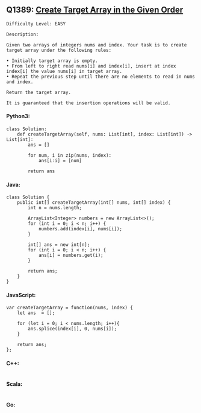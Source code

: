 ## Q1389: [Create Target Array in the Given Order](https://leetcode.com/problems/create-target-array-in-the-given-order/)

```
Difficulty Level: EASY
```

```
Description:

Given two arrays of integers nums and index. Your task is to create target array under the following rules:

• Initially target array is empty.
• From left to right read nums[i] and index[i], insert at index index[i] the value nums[i] in target array.
• Repeat the previous step until there are no elements to read in nums and index.

Return the target array.

It is guaranteed that the insertion operations will be valid.
```

#### Python3:

```
class Solution:
    def createTargetArray(self, nums: List[int], index: List[int]) -> List[int]:
        ans = []

        for num, i in zip(nums, index):
            ans[i:i] = [num]

        return ans
```

#### Java:

```
class Solution {
    public int[] createTargetArray(int[] nums, int[] index) {
        int n = nums.length;

        ArrayList<Integer> numbers = new ArrayList<>();
        for (int i = 0; i < n; i++) {
            numbers.add(index[i], nums[i]);
        }

        int[] ans = new int[n];
        for (int i = 0; i < n; i++) {
            ans[i] = numbers.get(i);
        }

        return ans;
    }
}
```

#### JavaScript:

```
var createTargetArray = function(nums, index) {
    let ans  = [];

    for (let i = 0; i < nums.length; i++){
        ans.splice(index[i], 0, nums[i]);
    }

    return ans;
};
```

#### C++:

```

```

#### Scala:

```

```

#### Go:

```

```
